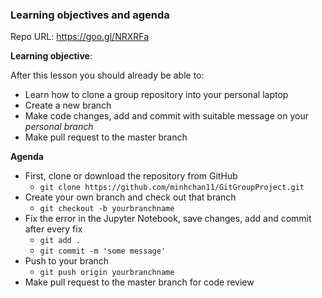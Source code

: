 ### Learning objectives and agenda

Repo URL: https://goo.gl/NRXRFa

**Learning objective**:

After this lesson you should already be able to:
* Learn how to clone a group repository into your personal laptop
* Create a new branch
* Make code changes, add and commit with suitable message on your _personal branch_
* Make pull request to the master branch

**Agenda**
* First, clone or download the repository from GitHub
    * `git clone https://github.com/minhchan11/GitGroupProject.git`
* Create your own branch and check out that branch
    * `git checkout -b yourbranchname`
* Fix the error in the Jupyter Notebook, save changes, add and commit after every fix
    * `git add .`
    * `git commit -m 'some message'`
* Push to your branch
    * `git push origin yourbranchname`
* Make pull request to the master branch for code review
